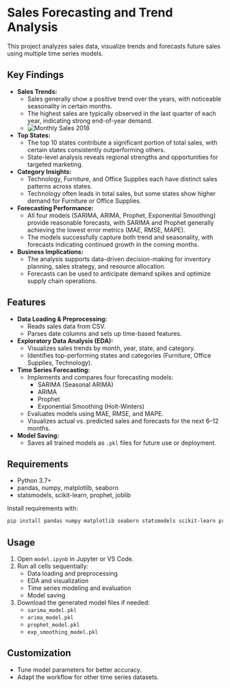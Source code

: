 # Sales Forecasting and Trend Analysis

This project analyzes sales data, visualize trends and forecasts future sales using multiple time series models. 

## Key Findings
- **Sales Trends:**
  - Sales generally show a positive trend over the years, with noticeable seasonality in certain months.
  - The highest sales are typically observed in the last quarter of each year, indicating strong end-of-year demand.
  - ![Monthly Sales 2018](images/monthly_sales_2018)
- **Top States:**
  - The top 10 states contribute a significant portion of total sales, with certain states consistently outperforming others.
  - State-level analysis reveals regional strengths and opportunities for targeted marketing.
- **Category Insights:**
  - Technology, Furniture, and Office Supplies each have distinct sales patterns across states.
  - Technology often leads in total sales, but some states show higher demand for Furniture or Office Supplies.
- **Forecasting Performance:**
  - All four models (SARIMA, ARIMA, Prophet, Exponential Smoothing) provide reasonable forecasts, with SARIMA and Prophet generally achieving the lowest error metrics (MAE, RMSE, MAPE).
  - The models successfully capture both trend and seasonality, with forecasts indicating continued growth in the coming months.
- **Business Implications:**
  - The analysis supports data-driven decision-making for inventory planning, sales strategy, and resource allocation.
  - Forecasts can be used to anticipate demand spikes and optimize supply chain operations.

## Features
- **Data Loading & Preprocessing:**
  - Reads sales data from CSV.
  - Parses date columns and sets up time-based features.
- **Exploratory Data Analysis (EDA):**
  - Visualizes sales trends by month, year, state, and category.
  - Identifies top-performing states and categories (Furniture, Office Supplies, Technology).
- **Time Series Forecasting:**
  - Implements and compares four forecasting models:
    - SARIMA (Seasonal ARIMA)
    - ARIMA
    - Prophet
    - Exponential Smoothing (Holt-Winters)
  - Evaluates models using MAE, RMSE, and MAPE.
  - Visualizes actual vs. predicted sales and forecasts for the next 6–12 months.
- **Model Saving:**
  - Saves all trained models as `.pkl` files for future use or deployment.


## Requirements
- Python 3.7+
- pandas, numpy, matplotlib, seaborn
- statsmodels, scikit-learn, prophet, joblib

Install requirements with:
```bash
pip install pandas numpy matplotlib seaborn statsmodels scikit-learn prophet joblib
```

## Usage
1. Open `model.ipynb` in Jupyter or VS Code.
2. Run all cells sequentially:
   - Data loading and preprocessing
   - EDA and visualization
   - Time series modeling and evaluation
   - Model saving
3. Download the generated model files if needed:
   - `sarima_model.pkl`
   - `arima_model.pkl`
   - `prophet_model.pkl`
   - `exp_smoothing_model.pkl`

## Customization
- Tune model parameters for better accuracy.
- Adapt the workflow for other time series datasets.


